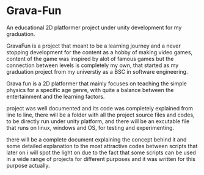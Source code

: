 # Grava-Fun
An educational 2D platformer project under unity development for my graduation.


GravaFun is a project that meant to be a learning journey and a never stopping development for the content as a hobby of making video games,
content of the game was inspired by alot of famous games but the connection between levels is completely my own, that started as my graduation project from my universtiy as a BSC in software engineering.

Grava fun is a 2D platformer that mainly focuses on teaching the simple physics for a specific age genre, with quite a balance between the entertainment and the learning factors.

project was well documented and its code was completely explained from line to line, there will be a folder with all the project source files and codes, to be directly run under unity platform, and there will be an excutable file that runs on linux, windows and OS, for testing and experimenting.

there will be a complete document explaining the concept behind it and some detailed explanation to the most attractive codes between scripts that later on i will spot the light on due to the fact that some scripts can be used in a wide range of projects for different purposes and it was written for this purpose actually.
